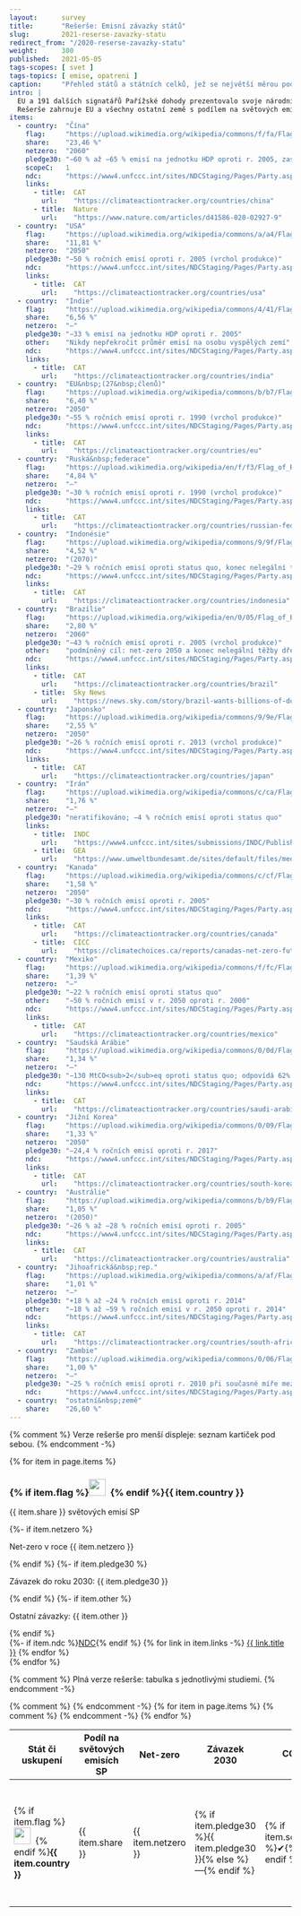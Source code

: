 ```yaml
---
layout:      survey
title:       "Rešerše: Emisní závazky států"
slug:        2021-reserse-zavazky-statu
redirect_from: "/2020-reserse-zavazky-statu"
weight:      300
published:   2021-05-05
tags-scopes: [ svet ]
tags-topics: [ emise, opatreni ]
caption:     "Přehled států a státních celků, jež se největší měrou podílejí na světových emisích skleníkových plynů a jejich oficiální závazky k omezení emisí."
intro: |
  EU a 191 dalších signatářů Pařížské dohody prezentovalo svoje národní závazky s cílem snížit emise skleníkových plynů na svém území. Některé země nad rámec těchto národních závazků, zpravidla cílících na rok 2030, deklarovaly i dlouhodobější závazky – nejčastěji tzv. net-zero emise v roce 2050. Indonésie a Austrálie svůj dlouhodobý cíl zatím zvažují.<br/>
  Rešerše zahrnuje EU a všechny ostatní země s podílem na světových emisích nad 1 % v roce 2016. V odkazech naleznete kromě národních závazků (Nationally Determined Contributions = NDC) i národní profily na webu Climate Action Tracker (CAT) a další zdroje informací.
items:
  - country:  "Čína"
    flag:     "https://upload.wikimedia.org/wikipedia/commons/f/fa/Flag_of_the_People's_Republic_of_China.svg"
    share:    "23,46 %"
    netzero:  "2060"
    pledge30: "−60 % až −65 % emisí na jednotku HDP oproti r. 2005, zastropovat roční produkci CO<sub>2</sub> na 10,3 Gt"
    scopeC:   1
    ndc:      "https://www4.unfccc.int/sites/NDCStaging/Pages/Party.aspx?party=CHN"
    links:
      - title:  CAT
        url:    "https://climateactiontracker.org/countries/china"
      - title:  Nature
        url:    "https://www.nature.com/articles/d41586-020-02927-9"
  - country:  "USA"
    flag:     "https://upload.wikimedia.org/wikipedia/commons/a/a4/Flag_of_the_United_States.svg"
    share:    "11,81 %"
    netzero:  "2050"
    pledge30: "−50 % ročních emisí oproti r. 2005 (vrchol produkce)"
    ndc:      "https://www4.unfccc.int/sites/NDCStaging/Pages/Party.aspx?party=USA"
    links:
      - title:  CAT
        url:    "https://climateactiontracker.org/countries/usa"
  - country:  "Indie"
    flag:     "https://upload.wikimedia.org/wikipedia/commons/4/41/Flag_of_India.svg"
    share:    "6,56 %"
    netzero:  "—"
    pledge30: "−33 % emisí na jednotku HDP oproti r. 2005"
    other:    "Nikdy nepřekročit průměr emisí na osobu vyspělých zemí"
    ndc:      "https://www4.unfccc.int/sites/NDCStaging/Pages/Party.aspx?party=IND"
    links:
      - title:  CAT
        url:    "https://climateactiontracker.org/countries/india"
  - country:  "EU&nbsp;(27&nbsp;členů)"
    flag:     "https://upload.wikimedia.org/wikipedia/commons/b/b7/Flag_of_Europe.svg"
    share:    "6,40 %"
    netzero:  "2050"
    pledge30: "−55 % ročních emisí oproti r. 1990 (vrchol produkce)"
    ndc:      "https://www4.unfccc.int/sites/NDCStaging/Pages/Party.aspx?party=EUU"
    links:
      - title:  CAT
        url:    "https://climateactiontracker.org/countries/eu"
  - country:  "Ruská&nbsp;federace"
    flag:     "https://upload.wikimedia.org/wikipedia/en/f/f3/Flag_of_Russia.svg"
    share:    "4,84 %"
    netzero:  "—"
    pledge30: "−30 % ročních emisí oproti r. 1990 (vrchol produkce)"
    ndc:      "https://www4.unfccc.int/sites/NDCStaging/Pages/Party.aspx?party=RUS"
    links:
      - title:  CAT
        url:    "https://climateactiontracker.org/countries/russian-federation"
  - country:  "Indonésie"
    flag:     "https://upload.wikimedia.org/wikipedia/commons/9/9f/Flag_of_Indonesia.svg"
    share:    "4,52 %"
    netzero:  "(2070)"
    pledge30: "−29 % ročních emisí oproti status quo, konec nelegální těžby dřeva"
    ndc:      "https://www4.unfccc.int/sites/NDCStaging/Pages/Party.aspx?party=IDN"
    links:
      - title:  CAT
        url:    "https://climateactiontracker.org/countries/indonesia"
  - country:  "Brazílie"
    flag:     "https://upload.wikimedia.org/wikipedia/en/0/05/Flag_of_Brazil.svg"
    share:    "2,80 %"
    netzero:  "2060"
    pledge30: "−43 % ročních emisí oproti r. 2005 (vrchol produkce)"
    other:    "podmíněný cíl: net-zero 2050 a konec nelegální těžby dřeva 2030"
    ndc:      "https://www4.unfccc.int/sites/NDCStaging/Pages/Party.aspx?party=BRA"
    links:
      - title:  CAT
        url:    "https://climateactiontracker.org/countries/brazil"
      - title:  Sky News
        url:    "https://news.sky.com/story/brazil-wants-billions-of-dollars-in-foreign-aid-to-hit-net-zero-emissions-goal-12277893"
  - country:  "Japonsko"
    flag:     "https://upload.wikimedia.org/wikipedia/commons/9/9e/Flag_of_Japan.svg"
    share:    "2,55 %"
    netzero:  "2050"
    pledge30: "−26 % ročních emisí oproti r. 2013 (vrchol produkce)"
    ndc:      "https://www4.unfccc.int/sites/NDCStaging/Pages/Party.aspx?party=JPN"
    links:
      - title:  CAT
        url:    "https://climateactiontracker.org/countries/japan"
  - country:  "Irán"
    flag:     "https://upload.wikimedia.org/wikipedia/commons/c/ca/Flag_of_Iran.svg"
    share:    "1,76 %"
    netzero:  "—"
    pledge30: "neratifikováno; −4 % ročních emisí oproti status quo"
    links:
      - title:  INDC
        url:    "https://www4.unfccc.int/sites/submissions/INDC/Published Documents/Iran/1/INDC Iran Final Text.pdf"
      - title:  GEA
        url:    "https://www.umweltbundesamt.de/sites/default/files/medien/1410/publikationen/2018-11-30_climate-change_29-2018_country-report-iran.pdf"
  - country:  "Kanada"
    flag:     "https://upload.wikimedia.org/wikipedia/commons/c/cf/Flag_of_Canada.svg"
    share:    "1,58 %"
    netzero:  "2050"
    pledge30: "−30 % ročních emisí oproti r. 2005"
    ndc:      "https://www4.unfccc.int/sites/NDCStaging/Pages/Party.aspx?party=CAN"
    links:
      - title:  CAT
        url:    "https://climateactiontracker.org/countries/canada"
      - title:  CICC
        url:    "https://climatechoices.ca/reports/canadas-net-zero-future"
  - country:  "Mexiko"
    flag:     "https://upload.wikimedia.org/wikipedia/commons/f/fc/Flag_of_Mexico.svg"
    share:    "1,39 %"
    netzero:  "—"
    pledge30: "−22 % ročních emisí oproti status quo"
    other:    "−50 % ročních emisí v r. 2050 oproti r. 2000"
    ndc:      "https://www4.unfccc.int/sites/NDCStaging/Pages/Party.aspx?party=MEX"
    links:
      - title:  CAT
        url:    "https://climateactiontracker.org/countries/mexico"
  - country:  "Saudská Arábie"
    flag:     "https://upload.wikimedia.org/wikipedia/commons/0/0d/Flag_of_Saudi_Arabia.svg"
    share:    "1,34 %"
    netzero:  "—"
    pledge30: "−130 MtCO<sub>2</sub>eq oproti status quo; odpovídá 62% až 108% zvýšení emisí oproti r. 2010"
    ndc:      "https://www4.unfccc.int/sites/NDCStaging/Pages/Party.aspx?party=SAU"
    links:
      - title:  CAT
        url:    "https://climateactiontracker.org/countries/saudi-arabia"
  - country:  "Jižní Korea"
    flag:     "https://upload.wikimedia.org/wikipedia/commons/0/09/Flag_of_South_Korea.svg"
    share:    "1,33 %"
    netzero:  "2050"
    pledge30: "−24,4 % ročních emisí oproti r. 2017"
    ndc:      "https://www4.unfccc.int/sites/NDCStaging/Pages/Party.aspx?party=KOR"
    links:
      - title:  CAT
        url:    "https://climateactiontracker.org/countries/south-korea"
  - country:  "Austrálie"
    flag:     "https://upload.wikimedia.org/wikipedia/commons/b/b9/Flag_of_Australia.svg"
    share:    "1,05 %"
    netzero:  "(2050)"
    pledge30: "−26 % až −28 % ročních emisí oproti r. 2005"
    ndc:      "https://www4.unfccc.int/sites/NDCStaging/Pages/Party.aspx?party=AUS"
    links:
      - title:  CAT
        url:    "https://climateactiontracker.org/countries/australia"
  - country:  "Jihoafrická&nbsp;rep."
    flag:     "https://upload.wikimedia.org/wikipedia/commons/a/af/Flag_of_South_Africa.svg"
    share:    "1,01 %"
    netzero:  "—"
    pledge30: "+18 % až −24 % ročních emisí oproti r. 2014"
    other:    "−18 % až −59 % ročních emisí v r. 2050 oproti r. 2014"
    ndc:      "https://www4.unfccc.int/sites/NDCStaging/Pages/Party.aspx?party=ZAF"
    links: 
      - title:  CAT
        url:    "https://climateactiontracker.org/countries/south-africa"
  - country:  "Zambie"
    flag:     "https://upload.wikimedia.org/wikipedia/commons/0/06/Flag_of_Zambia.svg"
    share:    "1,00 %"
    netzero:  "—"
    pledge30: "−25 % ročních emisí oproti r. 2010 při současné míře mezinárodní podpory"
    ndc:      "https://www4.unfccc.int/sites/NDCStaging/Pages/Party.aspx?party=ZMB"
  - country:  "ostatní&nbsp;země"
    share:    "26,60 %"
---
```

{% comment %}
  Verze rešerše pro menší displeje: seznam kartiček pod sebou.
{% endcomment -%}
<div class="d-md-none mt-4">
  {% for item in page.items %}
  <div class="card mb-3">
    <div class="card-body">
      <h3 class="card-title">{% if item.flag %}<img src={{ item.flag }} width="30"/>&nbsp;&nbsp;{% endif %}{{ item.country }}</h3>
      <p class="card-text text-muted">{{ item.share }} světových emisí SP</p>
      {%- if item.netzero %}<p class="card-text text-muted">Net-zero v roce {{ item.netzero }}</p>{% endif %}
      {%- if item.pledge30 %}<p class="card-text text-muted">Závazek do roku 2030: {{ item.pledge30 }}</p>{% endif %}
      {%- if item.other %}<p class="card-text text-muted">Ostatní závazky: {{ item.other }}</p>{% endif %}
      <div class="d-flex flex-column flex-sm-row justify-content-end">
        {%- if item.ndc %}<a href="{{ item.ndc }}" class="btn btn-sm btn-primary">NDC</a>{% endif %}
        {% for link in item.links -%}
        <a href="{{ link.url }}" class="btn btn-sm btn-secondary">{{ link.title }}</a>
        {% endfor %}
      </div>
    </div>
  </div>
  {% endfor %}
</div>

{% comment %}
  Plná verze rešerše: tabulka s jednotlivými studiemi.
{% endcomment -%}
<table class="table table-striped table-hover d-none d-md-table mt-4">
  <thead>
    <tr>
      <th scope="col" class="text-uppercase align-middle">Stát či uskupení</th>
      <th scope="col" class="text-uppercase align-middle">Podíl na světových emisích SP</th>
      <th scope="col" class="text-uppercase align-middle">Net-zero</th>
      <th scope="col" class="text-uppercase align-middle">Závazek 2030</th>
{% comment %}
      <th scope="col" class="text-uppercase align-middle">CO<sub>2</sub></th>
      <th scope="col" class="text-uppercase align-middle">ost. SP</th>
      <th scope="col" class="text-uppercase align-middle">LULUCF</th>
{% endcomment -%}
      <th scope="col" class="text-uppercase align-middle">Ostatní závazky</th>
      <th scope="col" class="text-uppercase align-middle text-center">Odkazy</th>
    </tr>
  </thead>
  <tbody>
    {% for item in page.items %}
    <tr>
      <td class="align-middle">{% if item.flag %}<img src={{ item.flag }} width="30"/>&nbsp;&nbsp;{% endif %}<strong>{{ item.country }}</strong></td>
      <td class="align-middle">{{ item.share }}</td>
      <td class="align-middle">{{ item.netzero }}</td>
      <td class="align-middle">{% if item.pledge30 %}{{ item.pledge30 }}{% else %}—{% endif %}</td>
{% comment %}
      <td class="align-middle">{% if item.scopeC %}&#10004;{% endif %}</td>
      <td class="align-middle">{% if item.scopeG %}&#10004;{% endif %}</td>
      <td class="align-middle">{% if item.scopeL %}&#10004;{% endif %}</td>
{% endcomment -%}
      <td class="align-middle">{% if item.other %}{{ item.other }}{% else %}—{% endif %}</td>
      <td class="align-middle">
        {%- if item.ndc %}<a href="{{ item.ndc }}" class="btn btn-sm btn-primary">NDC</a>{% endif %}
        {% for link in item.links -%}
        <a href="{{ link.url }}" class="btn btn-sm btn-secondary">{{ link.title }}</a>
        {% endfor %}
      </td>
    </tr>
    {% endfor %}
  </tbody>
</table>
